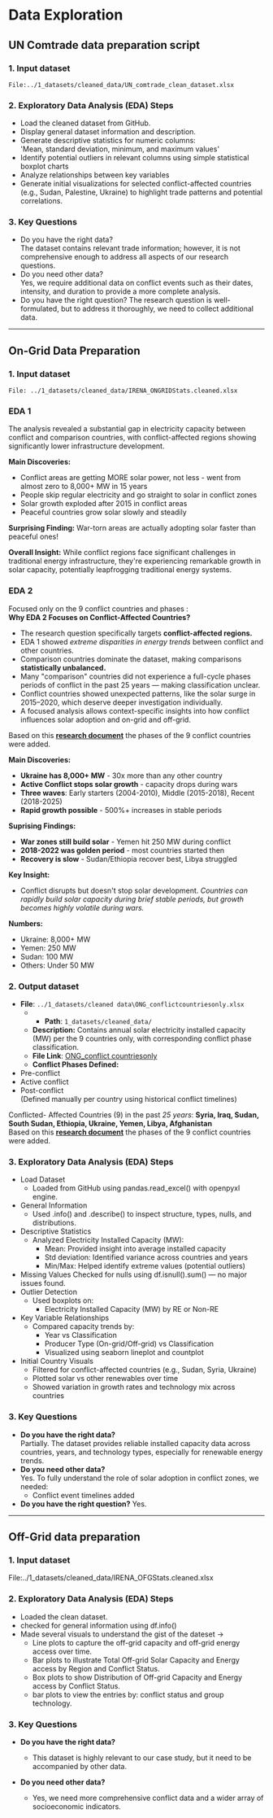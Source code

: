 # Data Exploration

<!-- markdownlint-disable MD031 MD033 MD035 MD032 MD004 MD009 MD013 MD045 MD024 MD007 -->

## UN Comtrade data preparation script

### 1. **Input dataset**  

    File:../1_datasets/cleaned_data/UN_comtrade_clean_dataset.xlsx

### 2. Exploratory Data Analysis (EDA) Steps

- Load the cleaned dataset from GitHub.  
- Display general dataset information and description.  
- Generate descriptive statistics for numeric columns:  
   'Mean, standard deviation, minimum, and maximum values'
- Identify potential outliers in relevant columns using simple statistical
   boxplot charts
- Analyze relationships between key variables
- Generate initial visualizations for selected conflict-affected countries
  (e.g., Sudan, Palestine, Ukraine) to highlight trade patterns and potential correlations.

### 3. Key Questions

- Do you have the right data?  
The dataset contains relevant trade information; however, it is not
 comprehensive enough to address all aspects of our research questions.
- Do you need other data?  
Yes, we require additional data on conflict events such as their dates,
intensity, and duration to provide a more complete analysis.
- Do you have the right question?
The research question is well-formulated, but to address it thoroughly, we need
 to collect additional data.

------

## On-Grid Data Preparation

### 1. Input dataset

    File: ../1_datasets/cleaned_data/IRENA_ONGRIDStats.cleaned.xlsx  

### EDA 1

The analysis revealed a substantial gap in electricity capacity between conflict and comparison countries, with conflict-affected regions showing significantly lower infrastructure development.

**Main Discoveries:**
- Conflict areas are getting MORE solar power, not less - went from almost zero to 8,000+ MW in 15 years
- People skip regular electricity and go straight to solar in conflict zones
- Solar growth exploded after 2015 in conflict areas
- Peaceful countries grow solar slowly and steadily

**Surprising Finding:**
War-torn areas are actually adopting solar faster than peaceful ones!

**Overall Insight:** While conflict regions face significant challenges in traditional energy infrastructure, they're experiencing remarkable growth in solar capacity, potentially leapfrogging traditional energy systems.

### EDA 2

Focused only on the 9 conflict countries and phases :  
**Why EDA 2 Focuses on Conflict-Affected Countries?**
- The research question specifically targets **conflict-affected regions.**
- EDA 1 showed _extreme disparities in energy trends_ between conflict and other countries.
- Comparison countries dominate the dataset, making comparisons **statistically unbalanced.**
- Many "comparison" countries did not experience a full-cycle phases periods of conflict in the past 25 years — making classification unclear.
- Conflict countries showed unexpected patterns, like the solar surge in 2015–2020, which deserve deeper investigation individually.
- A focused analysis allows context-specific insights into how conflict influences solar adoption and on-grid and off-grid.

Based on this [**research document**](https://docs.google.com/document/d/1uxgQp8gesLcbfaCGLQAHn3Kgvyu2ZDGxgG-LSWEfq8s/edit?tab=t.0#heading=h.eeoohb5d7fi7) the phases of the 9 conflict countries were added.

**Main Discoveries:**
- **Ukraine has 8,000+ MW** - 30x more than any other country
- **Active Conflict stops solar growth** - capacity drops during wars
- **Three waves**: Early starters (2004-2010), Middle (2015-2018), Recent (2018-2025)
- **Rapid growth possible** - 500%+ increases in stable periods

**Suprising Findings:**
- **War zones still build solar** - Yemen hit 250 MW during conflict
- **2018-2022 was golden period** - most countries started then
- **Recovery is slow** - Sudan/Ethiopia recover best, Libya struggled

**Key Insight:**
- Conflict disrupts but doesn't stop solar development.
  _Countries can rapidly build solar capacity during brief stable periods, but growth becomes highly volatile during wars._

**Numbers:**
- Ukraine: 8,000+ MW
- Yemen: 250 MW  
- Sudan: 100 MW
- Others: Under 50 MW

### 2. Output dataset

- **File**: `../1_datasets/cleaned data\ONG_conflictcountriesonly.xlsx`  
    - - **Path**: `1_datasets/cleaned_data/`
    - **Description:** Contains annual solar electricity installed capacity (MW) per the 9 countries only, with corresponding conflict phase classification.
    - **File Link**: [ONG_conflict countriesonly](https://github.com/MIT-Emerging-Talent/ET6-CDSP-group-08-repo/blob/main/1_datasets/cleaned_data/ONG_conflictcountriesonly.xlsx)
    - **Conflict Phases Defined:**
- Pre-conflict
- Active conflict
- Post-conflict  
(Defined manually per country using historical conflict timelines)

 Conflicted- Affected Countries (9) in the past _25 years_: **Syria, Iraq, Sudan, South Sudan, Ethiopia, Ukraine, Yemen, Libya, Afghanistan**  
Based on this [**research document**](https://docs.google.com/document/d/1uxgQp8gesLcbfaCGLQAHn3Kgvyu2ZDGxgG-LSWEfq8s/edit?tab=t.0#heading=h.eeoohb5d7fi7) the phases of the 9 conflict countries were added.
  
### 3. Exploratory Data Analysis (EDA) Steps

- Load Dataset  
  - Loaded from GitHub using pandas.read_excel() with openpyxl engine.  
- General Information  
  - Used .info() and .describe() to inspect structure, types, nulls, and distributions.
- Descriptive Statistics  
  - Analyzed Electricity Installed Capacity (MW):  
    - Mean: Provided insight into average installed capacity
    - Std deviation: Identified variance across countries and years
    - Min/Max: Helped identify extreme values (potential outliers)
- Missing Values
Checked for nulls using df.isnull().sum() — no major issues found.
- Outlier Detection
  - Used boxplots on:
    - Electricity Installed Capacity (MW) by RE or Non-RE
- Key Variable Relationships
  - Compared capacity trends by:
    - Year vs Classification
    - Producer Type (On-grid/Off-grid) vs Classification
    - Visualized using seaborn lineplot and countplot
- Initial Country Visuals
  - Filtered for conflict-affected countries (e.g., Sudan, Syria, Ukraine)
  - Plotted solar vs other renewables over time
  - Showed variation in growth rates and technology mix across countries

### 3. Key Questions

- **Do you have the right data?**  
 Partially. The dataset provides reliable installed capacity data across countries, years, and technology types, especially for renewable energy trends.
- **Do you need other data?**  
 Yes. To fully understand the role of solar adoption in conflict zones, we needed:
  - Conflict event timelines added
- **Do you have the right question?**
Yes.

-------

## Off-Grid data preparation

### 1. **Input dataset** 

  File:../1_datasets/cleaned_data/IRENA_OFGStats.cleaned.xlsx

### 2. Exploratory Data Analysis (EDA) Steps

- Loaded the clean dataset.
- checked for general information using df.info()
- Made several visuals to understand the gist of the dateset ->
  - Line plots to capture the off-grid capacity and off-grid energy access over time.
  - Bar plots to illustrate Total Off-grid Solar Capacity and Energy access by Region and Conflict Status.
  - Box plots to show Distribution of Off-grid Capacity and Energy access by Conflict Status.
  - bar plots to view the entries by: conflict status and group technology.

### 3. Key Questions

- **Do you have the right data?** 
  - This dataset is highly relevant to our case study, but it need to be accompanied by other data.

- **Do you need other data?**
  - Yes, we need more comprehensive conflict data and a wider array of socioeconomic indicators.
